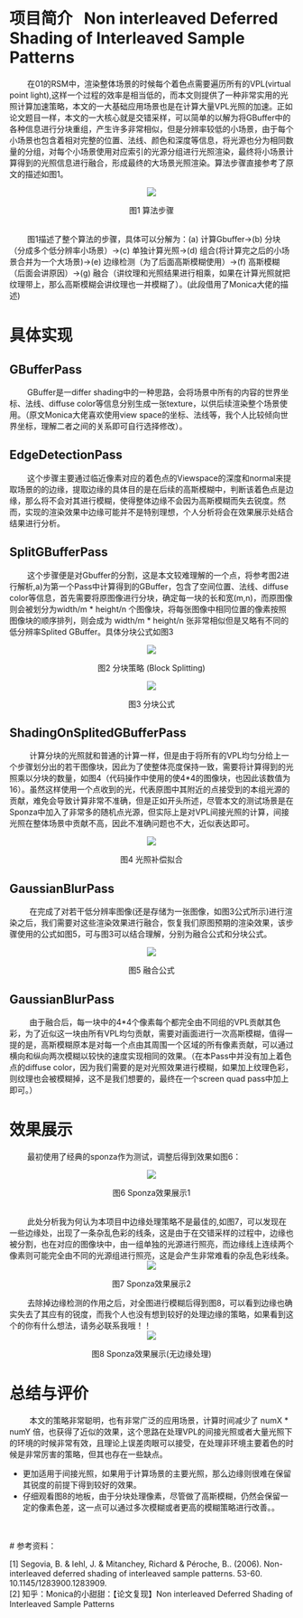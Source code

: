 # 项目简介 &nbsp; Non interleaved Deferred Shading of Interleaved Sample Patterns
&nbsp;&nbsp;&nbsp;&nbsp;&nbsp;&nbsp;&nbsp;&nbsp;在01的RSM中，渲染整体场景的时候每个着色点需要遍历所有的VPL(virtual point light),这样一个过程的效率是相当低的，而本文则提供了一种非常实用的光照计算加速策略，本文的一大基础应用场景也是在计算大量VPL光照的加速。正如论文题目一样，本文的一大核心就是交错采样，可以简单的以解为将GBuffer中的各种信息进行分块重组，产生许多非常相似，但是分辨率较低的小场景，由于每个小场景也包含着相对完整的位置、法线、颜色和深度等信息，将光源也分为相同数量的分组，对每个小场景使用对应索引的光源分组进行光照渲染，最终将小场景计算得到的光照信息进行融合，形成最终的大场景光照渲染。算法步骤直接参考了原文的描述如图1。

<div align=center>
<img src="pic/1.png"> 

图1 算法步骤
</div>
<br>
&nbsp;&nbsp;&nbsp;&nbsp;&nbsp;&nbsp;&nbsp;&nbsp;图1描述了整个算法的步骤，具体可以分解为：(a) 计算Gbuffer->(b) 分块（分成多个低分辨率小场景）->(c) 单独计算光照->(d) 组合(将计算完之后的小场景合并为一个大场景)->(e) 边缘检测（为了后面高斯模糊使用）->(f) 高斯模糊（后面会讲原因）->(g) 融合（讲纹理和光照结果进行相乘，如果在计算光照就把纹理带上，那么高斯模糊会讲纹理也一并模糊了）。(此段借用了Monica大佬的描述)

# 具体实现
## GBufferPass
&nbsp;&nbsp;&nbsp;&nbsp;&nbsp;&nbsp;&nbsp;&nbsp;GBuffer是一differ shading中的一种思路，会将场景中所有的内容的世界坐标、法线、diffuse color等信息分别生成一张texture，以供后续渲染整个场景使用。（原文Monica大佬喜欢使用view space的坐标、法线等，我个人比较倾向世界坐标，理解二者之间的关系即可自行选择修改）。

## EdgeDetectionPass
&nbsp;&nbsp;&nbsp;&nbsp;&nbsp;&nbsp;&nbsp;&nbsp;这个步骤主要通过临近像素对应的着色点的Viewspace的深度和normal来提取场景的的边缘，提取边缘的具体目的是在后续的高斯模糊中，判断该着色点是边缘，那么将不会对其进行模糊，使得整体边缘不会因为高斯模糊而失去锐度。然而，实现的渲染效果中边缘可能并不是特别理想，个人分析将会在效果展示处结合结果进行分析。

## SplitGBufferPass
&nbsp;&nbsp;&nbsp;&nbsp;&nbsp;&nbsp;&nbsp;&nbsp;这个步骤便是对Gbuffer的分割，这是本文较难理解的一个点，将参考图2进行解析,a)为第一个Pass中计算得到的GBuffer，包含了空间位置、法线、diffuse color等信息，首先需要将原图像进行分块，确定每一块的长和宽(m,n)，而原图像则会被划分为width/m * height/n 个图像块，将每张图像中相同位置的像素按照图像块的顺序排列，则会成为 width/m * height/n 张非常相似但是又略有不同的低分辨率Splited GBuffer。具体分块公式如图3

<div align=center>
<img src="pic/2.png"> 

图2 分块策略 (Block Splitting)
</div>

<div align=center>
<img src="pic/gs1.png"> 

 图3 分块公式
</div>

## ShadingOnSplitedGBufferPass
&nbsp;&nbsp;&nbsp;&nbsp;&nbsp;&nbsp;&nbsp;&nbsp; 计算分块的光照就和普通的计算一样，但是由于将所有的VPL均匀分给上一个步骤划分出的若干图像块，因此为了使整体亮度保持一致，需要将计算得到的光照乘以分块的数量，如图4（代码操作中使用的使4*4的图像块，也因此该数值为16）。虽然这样使用一个点收到的光，代表原图中其附近的点接受到的本组光源的贡献，难免会导致计算非常不准确，但是正如开头所述，尽管本文的测试场景是在Sponza中加入了非常多的随机点光源，但实际上是对VPL间接光照的计算，间接光照在整体场景中贡献不高，因此不准确问题也不大，近似表达即可。

<div align=center>
<img src="pic/gs3.png"> 

 图4 光照补偿拟合
</div>

## GaussianBlurPass
&nbsp;&nbsp;&nbsp;&nbsp;&nbsp;&nbsp;&nbsp;&nbsp; 在完成了对若干低分辨率图像(还是存储为一张图像，如图3公式所示)进行渲染之后，我们需要对这些渲染效果进行融合，恢复我们原图预期的渲染效果，该步骤使用的公式如图5，可与图3可以结合理解，分别为融合公式和分块公式。

<div align=center>
<img src="pic/gs2.png"> 

 图5 融合公式
</div>

## GaussianBlurPass
&nbsp;&nbsp;&nbsp;&nbsp;&nbsp;&nbsp;&nbsp;&nbsp; 由于融合后，每一块中的4*4个像素每个都完全由不同组的VPL贡献其色彩，为了近似这一块由所有VPL均匀贡献，需要对画面进行一次高斯模糊，值得一提的是，高斯模糊原本是对每一个点由其周围一个区域的所有像素贡献，可以通过横向和纵向两次模糊以较快的速度实现相同的效果。（在本Pass中并没有加上着色点的diffuse color，因为我们需要的是对光照效果进行模糊，如果加上纹理色彩，则纹理也会被模糊掉，这不是我们想要的，最终在一个screen quad pass中加上即可。）

# 效果展示
&nbsp;&nbsp;&nbsp;&nbsp;&nbsp;&nbsp;&nbsp;&nbsp;最初使用了经典的sponza作为测试，调整后得到效果如图6：
<br> 
<div align=center>
<img src="pic/res1.png"> 

图6 Sponza效果展示1
</div>
<br>
&nbsp;&nbsp;&nbsp;&nbsp;&nbsp;&nbsp;&nbsp;&nbsp;此处分析我为何认为本项目中边缘处理策略不是最佳的,如图7，可以发现在一些边缘处，出现了一条杂乱色彩的线条，这是由于在交错采样的过程中，边缘也被分割，也在对应的图像块中，由一组单独的光源进行照亮，而边缘线上连续两个像素则可能完全由不同的光源组进行照亮，这是会产生非常难看的杂乱色彩线条。

<br> 

<div align=center>
<img src="pic/res2.png"> 

图7 Sponza效果展示2
</div>
&nbsp;&nbsp;&nbsp;&nbsp;&nbsp;&nbsp;&nbsp;&nbsp;去除掉边缘检测的作用之后，对全图进行模糊后得到图8，可以看到边缘也确实失去了其应有的锐度，而我个人也没有想到较好的处理边缘的策略，如果看到这个的你有什么想法，请务必联系我哦！！

<br> 
<div align=center>
<img src="pic/res1_1.png"> 

图8 Sponza效果展示(无边缘处理)
</div>

# 总结与评价
&nbsp;&nbsp;&nbsp;&nbsp;&nbsp;&nbsp;&nbsp;&nbsp; 本文的策略非常聪明，也有非常广泛的应用场景，计算时间减少了 numX * numY 倍，也获得了近似的效果，这个思路在处理VPL的间接光照或者大量光照下的环境的时候非常有效，且理论上误差肉眼可以接受，在处理非环境主要着色的时候是非常厉害的策略，但其也存在一些缺点。
* 更加适用于间接光照，如果用于计算场景的主要光照，那么边缘则很难在保留其锐度的前提下得到较好的效果。
* 仔细观看图8的地板，由于分块处理像素，尽管做了高斯模糊，仍然会保留一定的像素色差，这一点可以通过多次模糊或者更高的模糊策略进行改善。。
<br>
<br>
# 参考资料：

[1] Segovia, B. & Iehl, J. & Mitanchey, Richard & Péroche, B.. (2006). Non-interleaved deferred shading of interleaved sample patterns. 53-60. 10.1145/1283900.1283909. <br>
[2] 知乎：Monica的小甜甜：【论文复现】Non interleaved Deferred Shading of Interleaved Sample Patterns
